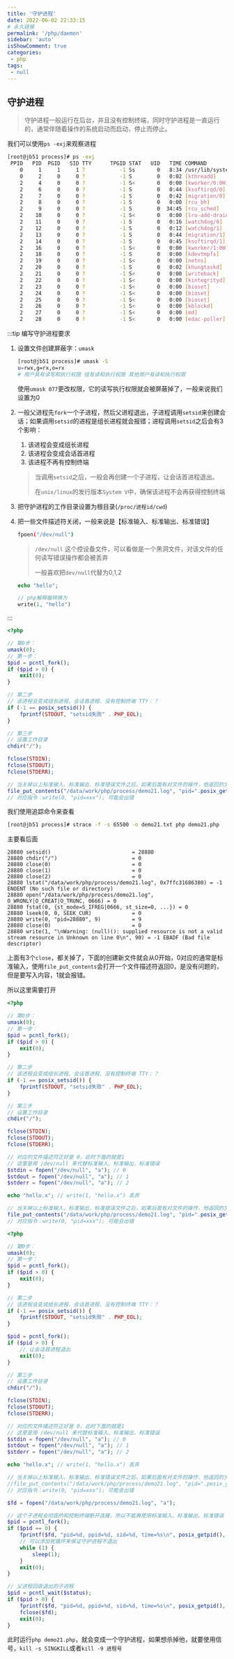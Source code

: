 ```yaml
---
title: '守护进程'
date: 2022-06-02 22:33:15
# 永久链接
permalink: '/php/daemon'
sidebar: 'auto'
isShowComment: true
categories:
 - php
tags:
 - null
---
```


## 守护进程

>   守护进程一般运行在后台，并且没有控制终端，同时守护进程是一直运行的，通常伴随着操作的系统启动而启动，停止而停止。

我们可以使用`ps -exj`来观察进程

```bash
[root@jb51 process]# ps -exj
 PPID   PID  PGID   SID TTY      TPGID STAT   UID   TIME COMMAND
    0     1     1     1 ?           -1 Ss       0   8:34 /usr/lib/systemd/systemd --switched-root --system --deserialize 22
    0     2     0     0 ?           -1 S        0   0:02 [kthreadd]
    2     4     0     0 ?           -1 S<       0   0:00 [kworker/0:0H]
    2     6     0     0 ?           -1 S        0   0:44 [ksoftirqd/0]
    2     7     0     0 ?           -1 S        0   0:42 [migration/0]
    2     8     0     0 ?           -1 S        0   0:00 [rcu_bh]
    2     9     0     0 ?           -1 S        0  34:45 [rcu_sched]
    2    10     0     0 ?           -1 S<       0   0:00 [lru-add-drain]
    2    11     0     0 ?           -1 S        0   0:16 [watchdog/0]
    2    12     0     0 ?           -1 S        0   0:12 [watchdog/1]
    2    13     0     0 ?           -1 S        0   0:44 [migration/1]
    2    14     0     0 ?           -1 S        0   0:45 [ksoftirqd/1]
    2    16     0     0 ?           -1 S<       0   0:00 [kworker/1:0H]
    2    18     0     0 ?           -1 S        0   0:00 [kdevtmpfs]
    2    19     0     0 ?           -1 S<       0   0:00 [netns]
    2    20     0     0 ?           -1 S        0   0:02 [khungtaskd]
    2    21     0     0 ?           -1 S<       0   0:00 [writeback]
    2    22     0     0 ?           -1 S<       0   0:00 [kintegrityd]
    2    23     0     0 ?           -1 S<       0   0:00 [bioset]
    2    24     0     0 ?           -1 S<       0   0:00 [bioset]
    2    25     0     0 ?           -1 S<       0   0:00 [bioset]
    2    26     0     0 ?           -1 S<       0   0:00 [kblockd]
    2    27     0     0 ?           -1 S<       0   0:00 [md]
    2    28     0     0 ?           -1 S<       0   0:00 [edac-poller]
```

:::tip 编写守护进程要求

1.   设置文件创建屏蔽字：`umask`

     ```bash
     [root@jb51 process]# umask -S
     u=rwx,g=rx,o=rx
     # 用户具有读写和执行权限 组有读和执行权限 其他用户有读和执行权限
     ```

     使用`umask 077`更改权限，它的读写执行权限就会被屏蔽掉了，一般来说我们设置为0

2.   一般父进程先`fork`一个子进程，然后父进程退出，子进程调用`setsid`来创建会话；如果调用`setsid`的进程是组长进程就会报错；进程调用`setsid`之后会有3个影响：

     1.   该进程会变成组长进程
     2.   该进程会变成会话首进程
     3.   该进程不再有控制终端

     >   当调用`setsid`之后，一般会再创建一个子进程，让会话首进程退出。
     >
     >   在`unix/linux`的发行版本`System V`中，确保该进程不会再获得控制终端

3.   把守护进程的工作目录设置为根目录(`/proc/进程id/cwd`)

4.   把一些文件描述符关闭，一般来说是【标准输入、标准输出、标准错误】

     ```bash
     fpoen("/dev/null")
     ```

     >   `/dev/null` 这个控设备文件，可以看做是一个黑洞文件，对该文件的任何读写错误操作都会被丢弃
     >
     >   一般喜欢把`dev/null`代替为0,1,2

     ```php
     echo "hello";
     
     // php解释器转换为
     write(1, "hello")
     ```

     

:::



```php
<?php

// 第0步：
umask(0);
// 第一步：
$pid = pcntl_fork();
if ($pid > 0) {
    exit(0);
}

// 第二步
// 该进程会变成组长进程、会话首进程、没有控制终端 TTY：？
if (-1 == posix_setsid()) {
    fprintf(STDOUT, "setsid失败" . PHP_EOL);
}

// 第三步
// 设置工作目录
chdir("/");

fclose(STDIN);
fclose(STDOUT);
fclose(STDERR);

// 当关掉以上标准输入、标准输出、标准错误文件之后，如果后面有对文件的操作，他返回的文件描述符就从0开始
file_put_contents("/data/work/php/process/demo21.log", "pid=".posix_getpid());
// 对应指令：write(0, "pid=xxx"); 可能会出错
```

我们使用追踪命令来查看

```bash
[root@jb51 process]# strace -f -s 65500 -o demo21.txt php demo21.php 
```

主要看后面

```
28880 setsid()                          = 28880
28880 chdir("/")                        = 0
28880 close(0)                          = 0
28880 close(1)                          = 0
28880 close(2)                          = 0
28880 lstat("/data/work/php/process/demo21.log", 0x7ffc31686380) = -1 ENOENT (No such file or directory)
28880 open("/data/work/php/process/demo21.log", O_WRONLY|O_CREAT|O_TRUNC, 0666) = 0
28880 fstat(0, {st_mode=S_IFREG|0666, st_size=0, ...}) = 0
28880 lseek(0, 0, SEEK_CUR)             = 0
28880 write(0, "pid=28880", 9)          = 9
28880 close(0)                          = 0
28880 write(1, "\nWarning: (null)(): supplied resource is not a valid stream resource in Unknown on line 0\n", 90) = -1 EBADF (Bad file descriptor)
```

上面有3个`close`，都关掉了，下面的创建新文件就会从0开始，0对应的通常是标准输入，使用`file_put_contents`会打开一个文件描述符返回0，是没有问题的，但是要写入内容，1就会报错。

所以这里需要打开

```php
<?php

// 第0步：
umask(0);
// 第一步：
$pid = pcntl_fork();
if ($pid > 0) {
    exit(0);
}

// 第二步
// 该进程会变成组长进程、会话首进程、没有控制终端 TTY：？
if (-1 == posix_setsid()) {
    fprintf(STDOUT, "setsid失败" . PHP_EOL);
}

// 第三步
// 设置工作目录
chdir("/");

fclose(STDIN);
fclose(STDOUT);
fclose(STDERR);

// 对应的文件描述符正好是 0，此时下面的就是1
// 这里是用 /dev/null 来代替标准输入、标准输出、标准错误
$stdin = fopen("/dev/null", "a"); // 0
$stdout = fopen("/dev/null", "a"); // 1
$stderr = fopen("/dev/null", "a"); // 2

echo "hello.x"; // write(1, "hello.x") 丢弃

// 当关掉以上标准输入、标准输出、标准错误文件之后，如果后面有对文件的操作，他返回的文件描述符就从0开始
file_put_contents("/data/work/php/process/demo21.log", "pid=".posix_getpid());
// 对应指令：write(0, "pid=xxx"); 可能会出错
```



```php
<?php

// 第0步：
umask(0);
// 第一步：
$pid = pcntl_fork();
if ($pid > 0) {
    exit(0);
}

// 第二步
// 该进程会变成组长进程、会话首进程、没有控制终端 TTY：？
if (-1 == posix_setsid()) {
    fprintf(STDOUT, "setsid失败" . PHP_EOL);
}

$pid = pcntl_fork();
if ($pid > 0) {
    // 让会话首进程退出
    exit(0);
}

// 第三步
// 设置工作目录
chdir("/");

fclose(STDIN);
fclose(STDOUT);
fclose(STDERR);

// 对应的文件描述符正好是 0，此时下面的就是1
// 这里是用 /dev/null 来代替标准输入、标准输出、标准错误
$stdin = fopen("/dev/null", "a"); // 0
$stdout = fopen("/dev/null", "a"); // 1
$stderr = fopen("/dev/null", "a"); // 2

echo "hello.x"; // write(1, "hello.x") 丢弃

// 当关掉以上标准输入、标准输出、标准错误文件之后，如果后面有对文件的操作，他返回的文件描述符就从0开始
//file_put_contents("/data/work/php/process/demo21.log", "pid=".posix_getpid());
// 对应指令：write(0, "pid=xxx"); 可能会出错

$fd = fopen("/data/work/php/process/demo21.log", "a");

// 这个子进程会彻底的和控制终端断开连接，所以不能再使用标准输入、标准输出、标准错误
$pid = pcntl_fork();
if ($pid == 0) {
    fprintf($fd, "pid=%d, ppid=%d, sid=%d, time=%s\n", posix_getpid(), posix_getppid(), posix_getsid(posix_getpid()), time());
    // 可以添加死循环来保证守护进程不退出
    while (1) {
        sleep(1);
    }
    exit(0);
}

// 父进程回收退出的子进程
$pid = pcntl_wait($status);
if ($pid > 0) {
    fprintf($fd, "pid=%d, ppid=%d, sid=%d, time=%s\n", posix_getpid(), posix_getppid(), posix_getsid(posix_getpid()), time());
    fclose($fd);
    exit(0);
}
```

此时运行`php demo21.php`，就会变成一个守护进程，如果想杀掉他，就要使用信号，`kill -s SINGKILL`或者`kill -9 进程号`

